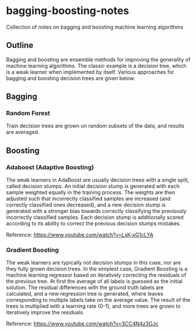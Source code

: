 # bagging-boosting-notes
Collection of notes on bagging and boosting machine learning algorithms

## Outline
Bagging and boosting are ensemble methods for improving the generality of machine learning algorithms. The classic example is a decision tree, which is a weak learner when implemented by itself. Various approaches for bagging and boosting decision trees are given below.

## Bagging
### Random Forest
Train decision trees are grown on random subsets of the data, and results are averaged.

## Boosting
### Adaboost (Adaptive Boosting)
The weak learners in AdaBoost are usually decision trees with a single split, called decision stumps. An initial decision stump is generated with each sample weighted equally in the training process. The weights are then adjusted such that incorrectly classified samples are increased (and correctly classified ones decreased), and a new decision stump is generated with a stronger bias towards correctly classifying the previously incorrectly classified samples. Each decision stump is additionally scored according to its ability to correct the previous decision stumps mistakes.

Reference: https://www.youtube.com/watch?v=LsK-xG1cLYA

### Gradient Boosting
The weak learners are typically not decision stumps in this case, nor are they fully grown decision trees. In the simplest case, Gradient Boosting is a machine learning regressor based on iteratively correcting the residuals of the previous tree. At first the average of all labels is guessed as the initial solution. The residual differences with the ground truth labels are calculated, and a new regression tree is generated, where leaves corresponding to multiple labels take on the average value. The result of the trees is multiplied with a learning rate (0-1), and more trees are grown to iteratively improve the residuals.

Reference: https://www.youtube.com/watch?v=3CC4N4z3GJc
